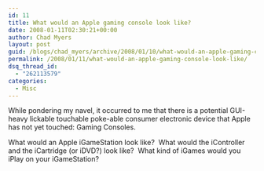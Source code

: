 ```yaml
---
id: 11
title: What would an Apple gaming console look like?
date: 2008-01-11T02:30:21+00:00
author: Chad Myers
layout: post
guid: /blogs/chad_myers/archive/2008/01/10/what-would-an-apple-gaming-console-look-like.aspx
permalink: /2008/01/11/what-would-an-apple-gaming-console-look-like/
dsq_thread_id:
  - "262113579"
categories:
  - Misc
---
```

While pondering my navel, it occurred to me that there is a potential GUI-heavy lickable touchable poke-able consumer electronic device that Apple has not yet touched: Gaming Consoles.

What would an Apple iGameStation look like?&nbsp; What would the iController and the iCartridge (or iDVD?) look like?&nbsp; What kind of iGames would you iPlay on your iGameStation?